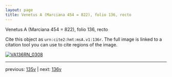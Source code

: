 ```yaml
---
layout: page
title: Venetus A (Marciana 454 = 822), folio 136, recto
---
```


Venetus A (Marciana 454 = 822), folio 136, recto

Cite this object as `urn:cite2:hmt:msA.v1:136r`.  The full image is linked to a citation tool you can use to cite regions of the image.

[![VA136RN_0308](http://www.homermultitext.org/iipsrv?IIIF=/project/homer/pyramidal/deepzoom/hmt/vaimg/2017a/VA136RN_0308.tif/full/800,/0/default.jpg)](http://www.homermultitext.org/ict2/?urn=urn:cite2:hmt:vaimg.2017a:VA136RN_0308) 

---

previous:  [135v](../135v/) | next: [136v](../136v/)